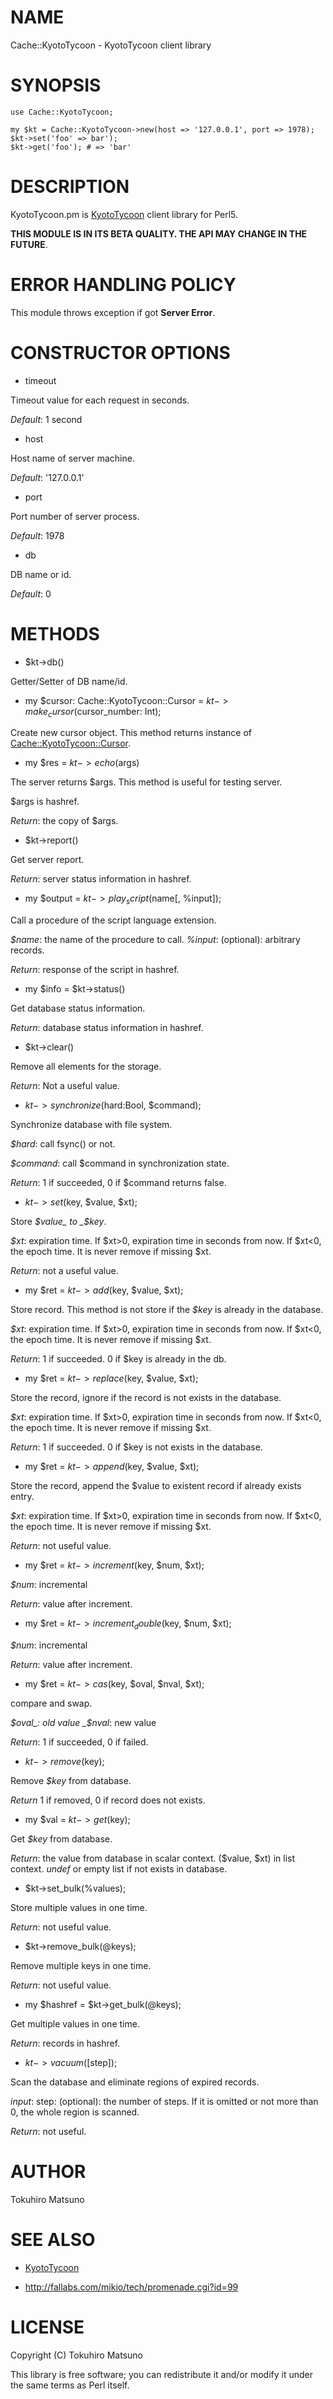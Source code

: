 # NAME

Cache::KyotoTycoon - KyotoTycoon client library

# SYNOPSIS

    use Cache::KyotoTycoon;

    my $kt = Cache::KyotoTycoon->new(host => '127.0.0.1', port => 1978);
    $kt->set('foo' => bar');
    $kt->get('foo'); # => 'bar'

# DESCRIPTION

KyotoTycoon.pm is [KyotoTycoon](http://fallabs.com/kyototycoon/) client library for Perl5.

__THIS MODULE IS IN ITS BETA QUALITY. THE API MAY CHANGE IN THE FUTURE__.

# ERROR HANDLING POLICY

This module throws exception if got __Server Error__.

# CONSTRUCTOR OPTIONS

- timeout

Timeout value for each request in seconds.

_Default_: 1 second

- host

Host name of server machine.

_Default_: '127.0.0.1'

- port

Port number of server process. 

_Default_: 1978 

- db

DB name or id.

_Default_: 0

# METHODS

- $kt->db()

Getter/Setter of DB name/id.

- my $cursor: Cache::KyotoTycoon::Cursor = $kt->make_cursor($cursor_number: Int);

Create new cursor object. This method returns instance of [Cache::KyotoTycoon::Cursor](http://search.cpan.org/perldoc?Cache::KyotoTycoon::Cursor).

- my $res = $kt->echo($args)

The server returns $args. This method is useful for testing server.

$args is hashref.

_Return_: the copy of $args.

- $kt->report()

Get server report.

_Return_: server status information in hashref.

- my $output = $kt->play_script($name[, \%input]);

Call a procedure of the script language extension.

_$name_: the name of the procedure to call.
_\%input_: (optional): arbitrary records.

_Return_: response of the script in hashref.

- my $info = $kt->status()

Get database status information.

_Return_: database status information in hashref.

- $kt->clear()

Remove all elements for the storage.

_Return_: Not a useful value.

- $kt->synchronize($hard:Bool, $command);

Synchronize database with file system.

_$hard_: call fsync() or not.

_$command_: call $command in synchronization state.

_Return_: 1 if succeeded, 0 if $command returns false.

- $kt->set($key, $value, $xt);

Store _$value_ to _$key_.

_$xt_: expiration time. If $xt>0, expiration time in seconds from now. If $xt<0, the epoch time. It is never remove if missing $xt.

_Return_: not a useful value.

- my $ret = $kt->add($key, $value, $xt);

Store record. This method is not store if the _$key_ is already in the database.

_$xt_: expiration time. If $xt>0, expiration time in seconds from now. If $xt<0, the epoch time. It is never remove if missing $xt.

_Return_: 1 if succeeded. 0 if $key is already in the db.

- my $ret = $kt->replace($key, $value, $xt);

Store the record, ignore if the record is not exists in the database.

_$xt_: expiration time. If $xt>0, expiration time in seconds from now. If $xt<0, the epoch time. It is never remove if missing $xt.

_Return_: 1 if succeeded. 0 if $key is not exists in the database.

- my $ret = $kt->append($key, $value, $xt);

Store the record, append the $value to existent record if already exists entry.

_$xt_: expiration time. If $xt>0, expiration time in seconds from now. If $xt<0, the epoch time. It is never remove if missing $xt.

_Return_: not useful value. 

- my $ret = $kt->increment($key, $num, $xt);

_$num_: incremental

_Return_: value after increment. 

- my $ret = $kt->increment_double($key, $num, $xt);

_$num_: incremental

_Return_: value after increment. 

- my $ret = $kt->cas($key, $oval, $nval, $xt);

compare and swap.

_$oval_: old value
_$nval_: new value

_Return_: 1 if succeeded, 0 if failed.

- $kt->remove($key);

Remove _$key_ from database.

_Return_ 1 if removed, 0 if record does not exists.

- my $val = $kt->get($key);

Get _$key_ from database.

_Return_: the value from database in scalar context. ($value, $xt) in list context. _undef_ or empty list  if not exists in database.

- $kt->set_bulk(\%values);

Store multiple values in one time.

_Return_: not useful value.

- $kt->remove_bulk(\@keys);

Remove multiple keys in one time.

_Return_: not useful value.

- my $hashref = $kt->get_bulk(\@keys);

Get multiple values in one time.

_Return_: records in hashref.

- $kt->vacuum([$step]);

Scan the database and eliminate regions of expired records.

_input_: step: (optional): the number of steps. If it is omitted or not more than 0, the whole region is scanned.

_Return_: not useful.

# AUTHOR

Tokuhiro Matsuno <tokuhirom AAJKLFJEF GMAIL COM>

# SEE ALSO

- [KyotoTycoon](http://fallabs.com/kyototycoon/)

- http://fallabs.com/mikio/tech/promenade.cgi?id=99

# LICENSE

Copyright (C) Tokuhiro Matsuno

This library is free software; you can redistribute it and/or modify
it under the same terms as Perl itself.